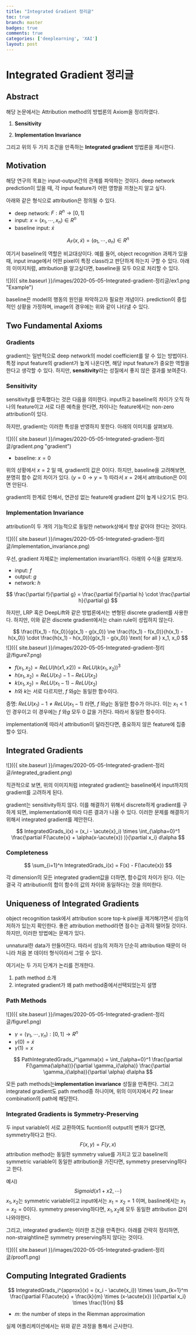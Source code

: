 ```yaml
---
title: "Integrated Gradient 정리글"
toc: true
branch: master
badges: true
comments: true
categories: ['deeplearning', 'XAI']
layout: post
---
```




# Integrated Gradient 정리글



## Abstract

해당 논문에서는 Attribution method의 방법론의 Axiom을 정리하였다.

1. **Sensitivity**

2. **Implementation Invariance**

그리고 위의 두 가지 조건을 만족하는 **Integrated gradient** 방법론을 제시한다.



## Motivation



해당 연구의 목표는 input-output간의 관계를 파악하는 것이다. deep network prediction이 있을 때, 각 input feature가 어떤 영향을 끼쳤는지 알고 싶다.



아래와 같은 형식으로 attribution은 정의될 수 있다.

- deep network: $F: R^n \rightarrow [0, 1]$
- input: $x = (x_1, \cdots, x_n) \in R^n$
- baseline input: $\acute{x}$

$$
A_F(x, \acute{x}) = (a_1, \cdots, a_n) \in R^n
$$

여기서 baseline의 역할은 비교대상이다. 예를 들어, object recognition 과제가 있을 때, input image에서 어떤 pixel이 특정 class라고 판단하게 하는지 구할 수 있다.  아래의 이미지처럼, attribution을 알고싶다면, baseline을 모두 0으로 처리할 수 있다.

![]({{ site.baseurl }}/images/2020-05-05-Integrated-gradient-정리글/ex1.png "Example")

baseline은 model의 행동의 원인을 파악하고자 필요한 개념이다. prediction이 중립적인 상황을 가정하며, image의 경우에는 위와 같이 나타낼 수 있다.



## Two Fundamental Axioms



### Gradients

gradient는 일반적으로 deep network의 model coefficient를 알 수 있는 방법이다. 특정 input feature의 gradient가 높게 나온다면, 해당 input feature가 중요한 역할을 한다고 생각할 수 있다. 하지만, **sensitivity**라는 성질에서 좋지 않은 결과를 보여준다.

### Sensitivity

sensitivity를 만족했다는 것은 다음을 의미한다. input하고 baseline의 차이가 오직 하나의 feature이고 서로 다른 예측을 한다면, 차이나는 feature에서는 non-zero attribution이 있다.

하지만, gradient는 이러한 특성을 반영하지 못한다. 아래의 이미지를 살펴보자.

![]({{ site.baseurl }}/images/2020-05-05-Integrated-gradient-정리글/gradient.png "gradient")

- baseline: $x=0$

위의 상황에서 $x=2$ 일 때, gradient의 값은 0이다. 하지만, baseline을 고려해보면, 분명히 함수 값의 차이가 있다. ($y=0 \rightarrow y = 1$) 따라서 $x=2$에서 attribution은 0이면 안된다.

gradient의 한계로 인해서, 연관성 없는 feature에 gradient 값이 높게 나오기도 한다.

### Implementation Invariance

attribution이 두 개의 기능적으로 동일한 network상에서 항상 같아야 한다는 것이다.

![]({{ site.baseurl }}/images/2020-05-05-Integrated-gradient-정리글/implementation_invariance.png)

우선, gradient 자체로는 implementation invariant하다.  아래의 수식을 살펴보자. 

- input: $f$
- output: $g$
- network: $h$

$$
\frac{\partial f}{\partial g} = \frac{\partial f}{\partial h} \cdot \frac{\partial h}{\partial g}
$$

하지만, LRP 혹은 DeepLift와 같은 방법론에서는 변형된 discrete gradient를 사용한다. 하지만, 이와 같은 discrete gradient에서는 chain rule이 성립하지 않는다.


$$
\frac{f(x_1) - f(x_0)}{g(x_1) - g(x_0)} \ne \frac{f(x_1) - f(x_0)}{h(x_1) - h(x_0)} \cdot \frac{h(x_1) - h(x_0)}{g(x_1) - g(x_0)} \text{   for all  } x_1, x_0
$$
![]({{ site.baseurl }}/images/2020-05-05-Integrated-gradient-정리글/figure7.png)



- $f(x_1, x_2) = ReLU(h(x1, x2)) = ReLU(k(x_1, x_2))^3$
- $h(x_1, x_2) = ReLU(x_1) - 1 - ReLU(x_2)$
- $k(x_1, x_2) = ReLU(x_1 - 1) - ReLU(x_2)$
- $h$와 $k$는 서로 다르지만, $f$ 와$g$는 동일한 함수이다.

증명: $ReLU(x_1) - 1 \ne ReLU(x_1 - 1)$ 라면,  $f$ 와$g$는 동일한 함수가 아니다. 이는 $x_1 < 1$인 경우이고 이 경우에는  $f$ 와$g$ 모두 0 값을 가진다. 따라서 동일한 함수이다.

implementation에 따라서 attribution이 달라진다면, 중요하지 않은 feature에 집중할수 있다.





## Integrated Gradients

![]({{ site.baseurl }}/images/2020-05-05-Integrated-gradient-정리글/integrated_gradient.png)

직관적으로 보면, 위의 이미지처럼 integrated gradient는 baseline에서 input까지의 gradient를 고려하게 된다.

gradient는 sensitivity하지 않다. 이를 해결하기 위해서 discrete하게 gradient를 구하게 되면, implementation에 따라 다른 결과가 나올 수 있다. 이러한 문제를 해결하기 위해서 integrated gradient를 제안한다.

$$
IntegratedGrads_i(x) = (x_i - \acute{x}_i) \times \int_{\alpha=0}^1 \frac{\partial F(\acute{x} + \alpha(x-\acute{x}) )}{\partial x_i} d\alpha
$$

### Completeness

$$
\sum_{i=1}^n IntegratedGrads_i(x) = F(x) - F(\acute{x})
$$

각 dimension의 모든 integrated gradient값을 더하면, 함수값의 차이가 된다. 이는 결국 각 attribution의 합이 함수의 값의 차이와 동일하다는 것을 의미한다.





## Uniqueness of Integrated Gradients

object recognition task에서 attribution score top-k pixel을 제거해가면서 성능의 저하가 있는지 확인한다. 좋은 attribution method라면 점수는 급격히 떨어질 것이다. 하지만, 이러한 방법에는 문제가 있다.

unnatural한 data가 만들어진다. 따라서 성능의 저하가 단순히 attribution 때문이 아니라 처음 본 데이터 형식이라서 그럴 수 있다.

여기서는 두 가지 단계가 논리를 전개한다.

1. path method 소개
2. integrated gradient가 왜 path method중에서선택되었는지 설명



### Path Methods

![]({{ site.baseurl }}/images/2020-05-05-Integrated-gradient-정리글/figure1.png)

- $\gamma = (\gamma_1, \cdots, \gamma_n) : [0, 1] \rightarrow R^n$
- $\gamma(0) = \acute{x}$
- $\gamma(1) = x$

$$
PathIntegratedGrads_i^\gamma(x) = \int_{\alpha=0}^1 \frac{\partial F(\gamma(\alpha))}{\partial \gamma_i(\alpha)} \frac{\partial \gamma_i(\alpha)}{\partial \alpha} d\alpha
$$



모든 path methods는**implementation invariance** 성질을 만족한다. 그리고 integrated gradient도 path method중 하나이며,  위의 이미지에서 $P2$ linear combination의 path에 해당한다.

### Integrated Gradients is Symmetry-Preserving

두 input variable이 서로 교환하여도 fucntion의 output의 변화가 없다면, symmetry하다고 한다.
$$
F(x, y) = F(y, x)
$$
attribution method는 동일한 symmetry value를 가지고 있고 baseline의 symmetric variable이 동일한 attribution을 가진다면, symmetry preserving하다고 한다. 

예시) 
$$
Sigmoid(x1 + x2, \cdots)
$$
$x_1, x_2$는 symmetric variable이고 input에서는 $x_1=x_2=1$ 이며, basline에서는 $x_1=x_2=0$이다. symmetry preserving하다면, $x_1, x_2$에 모두 동일한 attribution 값이 나와야한다.



그리고, integrated gradient는 이러한 조건을 만족한다. 아래를 간략히 정리하면, non-straightline은 symmetry preserving하지 않다는 것이다.

![]({{ site.baseurl }}/images/2020-05-05-Integrated-gradient-정리글/proof1.png)



## Computing Integrated Gradients

$$
IntegratedGrads_i^{approx}(x) = (x_i - \acute{x_i}) \times \sum_{k=1}^m \frac{\partial F(\acute{x} + \frac{k}{m} \times (x-\acute{x}) )}{\partial x_i} \times \frac{1}{m}
$$

- $m$: the number of steps in the Riemman approximation



실제 어플리케이션에서는 위와 같은 과정을 통해서 근사한다.